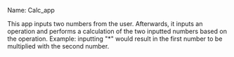 Name: Calc_app

This app inputs two numbers from the user. Afterwards, it inputs an operation and performs a calculation of the two inputted numbers based on the operation.
Example: inputting "*" would result in the first number to be multiplied with the second number.
